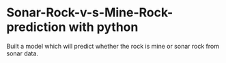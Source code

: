 # Sonar-Rock-v-s-Mine-Rock-prediction with python
Built a model which will predict whether the rock is mine or sonar rock from sonar data.
